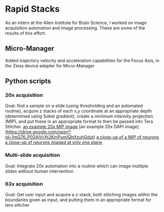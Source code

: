 # Rapid Stacks
As an intern at the Allen Institute for Brain Science, I worked on image acquisition automation and image processing. These are some of the results of this effort.
## Micro-Manager
Added trajectory velocity and acceleration capabilities for the Focus Axis, in the Zeiss device adapter for Micro-Manager
## Python scripts
### 20x acquisition
Goal: find a sample on a slide (using thresholding and an automated routine), acquire z stacks of each x,y coordinate at an appropriate depth (determined using Sobel gradient), create a minimum intensity projection (MIP), and put these in an appropriate format to then be passed into Tera Stitcher. 
[an example 20x MIP image](https://drive.google.com/open?id=1ummEJlB67zS1suWxVzDhUPzMmc_T0wQx)
[an example 20x DAPI image] (https://drive.google.com/open?id=1mQ76_P02AlVrXt2KmPumIQhifzuhGdut)
[a close-up of a MIP of neurons](https://drive.google.com/open?id=1mZNTy_lRZCxKMDq4bMLMgSTl47Ax3VcK)
[a close-up of neurons imaged at only one plane](https://drive.google.com/open?id=1SCIP99QJ6eLdtDMyyL5BCGCRvGOTdDHz)
### Multi-slide acquisition
Goal: Integrate 20x automation into a routine which can image multiple slides without human intervention
### 63x acquisition
Goal: Get user input and acquire a z-stack, both stitching images within the boundaries given as input, and putting them in an appropriate format for tera stitcher
